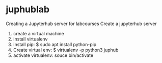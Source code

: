 # juphublab
Creating a Jupyterhub server for labcourses
Create a jupyterhub server
1. create a virtual machine
2. install virtualenv
3. install pip: $ sudo apt install python-pip
4. Create virtual env:  $ virtualenv -p python3 juphub
5. activate virtualenv: souce bin/activate
